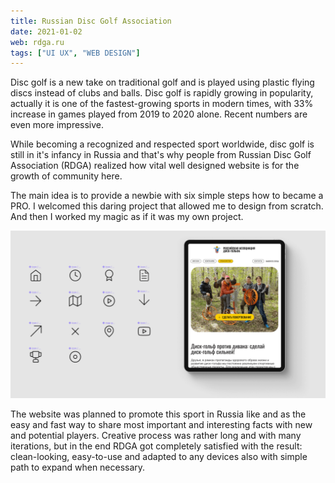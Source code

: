 ```yaml
---
title: Russian Disc Golf Association
date: 2021-01-02
web: rdga.ru
tags: ["UI UX", "WEB DESIGN"]
---
```


Disc golf is a new take on traditional golf and is played using plastic flying discs instead of clubs and balls. Disc golf is rapidly growing in popularity, actually it is one of the fastest-growing sports in modern times, with 33% increase in games played from 2019 to 2020 alone. Recent numbers are even more impressive.



While becoming a recognized and respected sport worldwide, disc golf is still in it's infancy in Russia and that's why people from Russian Disc Golf Association (RDGA) realized how vital well designed website is for the growth of community here.



The main idea is to provide a newbie with six simple steps how to became a PRO.
I welcomed this daring project that allowed me to design from scratch. And then I worked my magic as if it was my own project.

![3-rdga-desktop@2x](3-rdga-desktop@2x.png)

The website was planned to promote this sport in Russia like and as the easy and fast way to share most important and interesting facts with new and potential players. Creative process was rather long and with many iterations, but in the end RDGA got completely satisfied with the result: clean-looking, easy-to-use and adapted to any devices also with simple path to expand when necessary.
